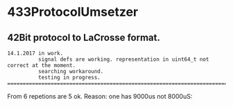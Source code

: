 # 433ProtocolUmsetzer
## 42Bit protocol to LaCrosse format.

```
14.1.2017 in work. 
          signal defs are working. representation in uint64_t not correct at the moment.
          searching workaround.
          testing in progress.  
==========================================================================================
```

From 6 repetions are 5 ok. Reason: one has 9000us not 8000uS:
